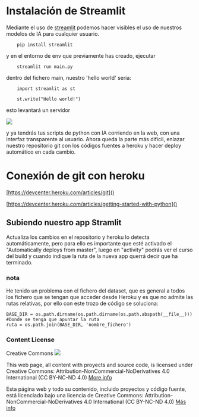# Instalación de Streamlit

Mediante el uso de [streamlit](https://streamlit.io/) podemos hacer visibles el uso de nuestros modelos de IA para cualquier usuario.

```
    pip install streamlit
```

y en el entorno de env que previamente has creado, ejecutar

```
    streamlit run main.py
```

dentro del fichero main, nuestro 'hello world' sería:

```
    import streamlit as st

    st.write("Hello world!")
```

esto levantará un servidor

![](up_streamlit.jpg)

y ya tendrás tus scripts de python con IA corriendo en la web, con una interfaz transparente al usuario. Ahora queda la parte más dificil, enlazar nuestro repositorio git con los códigos fuentes a heroku y hacer deploy automático en cada cambio.

# Conexión de git con heroku

[https://devcenter.heroku.com/articles/git]()

[https://devcenter.heroku.com/articles/getting-started-with-python]()

## Subiendo nuestro app Stramlit

Actualiza los cambios en el repositorio y heroku lo detecta automáticamente, pero para ello es importante que esté activado el "Automatically deploys from master", luego en "activity" podrás ver el curso del build y cuando indique la ruta de la nueva app querrá decir que ha terminado.

### nota

He tenido un problema con el fichero del dataset, que es general a todos los fichero que se tengan que acceder desde Heroku y es que no admite las rutas relativas, por ello con este trozo de código se soluciona:

```
BASE_DIR = os.path.dirname(os.path.dirname(os.path.abspath(__file__)))
#Donde se tenga que apuntar la ruta
ruta = os.path.join(BASE_DIR, 'nombre_fichero')

```

### Content License

Creative Commons ![](./88x311.png)

This web page, all content with proyects and source code, is licensed under Creative Commons: Attribution-NonCommercial-NoDerivatives 4.0 International (CC BY-NC-ND 4.0) [More info](https://creativecommons.org/licenses/by-nc-nd/4.0/)

Esta página web y todo su contenido, incluido proyectos y código fuente, está licenciado bajo una licencia de Creative Commons: Attribution-NonCommercial-NoDerivatives 4.0 International (CC BY-NC-ND 4.0) [Más info](https://creativecommons.org/licenses/by-nc-nd/4.0/deed.es)
